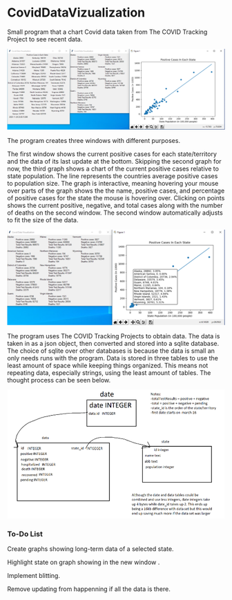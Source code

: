 

# CovidDataVizualization  

Small program that a chart Covid data taken from The COVID Tracking Project to see recent data.

![Program Display](/Images/ProgramDisplay.png)

The program creates three windows with different purposes.

The first window shows the current positive cases for each state/territory and the data of its last update at the bottom. Skipping the second graph for now, the third graph shows a chart of the current positive cases relative to state population. The line represents the countries average positive cases to population size. The graph is interactive, meaning hovering your mouse over parts of the graph shows the the name, positive cases, and percentage of positive cases for the state the mouse is hovering over. Clicking on points shows the current positive, negative, and total cases along with the number of deaths on the second window. The second window automatically adjusts to fit the size of the data. 

![Interactive Graph](/Images/InteractiveGraph.png)

The program uses The COVID Tracking Projects to obtain data. The data is taken in as a json object, then converted and stored into a sqlite database. The choice of sqlite over other databases is because the data is small an only needs runs with the program. Data is stored in three tables to use the least amount of space while keeping things organized. This means not repeating data, especially strings, using the least amount of tables. The thought process can be seen below.

![Database Diagram](/Images/DatabaseIdeas.png)

### To-Do List

Create graphs showing long-term data of a selected state.

Highlight state on graph showing in the new window .

Implement blitting.

Remove updating from happenning if all the data is there.



